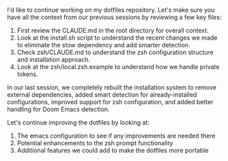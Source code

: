I'd like to continue working on my dotfiles repository. Let's make sure you have all the context from our previous sessions by reviewing a few key files:

1. First review the CLAUDE.md in the root directory for overall context.
2. Look at the install.sh script to understand the recent changes we made to eliminate the stow dependency and add smarter detection.
3. Check zsh/CLAUDE.md to understand the zsh configuration structure and installation approach.
4. Look at the zsh/local.zsh.example to understand how we handle private tokens.

In our last session, we completely rebuilt the installation system to remove external dependencies, added smart detection for already-installed configurations, improved support for zsh configuration, and added better handling for Doom Emacs detection.

Let's continue improving the dotfiles by looking at:
1. The emacs configuration to see if any improvements are needed there
2. Potential enhancements to the zsh prompt functionality
3. Additional features we could add to make the dotfiles more portable